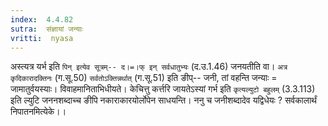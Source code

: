 ```yaml
---
index:  4.4.82
sutra:  संज्ञायां जन्याः
vritti:  nyasa
---
```


अस्त्यत्र यर्भ इति `पिन् इत्येव सूत्रम्-- द।=।फ् इन् सर्वधातुभ्यः` (द.उ.1.46) जनयतीति वा। `अत्र कृदिकारादक्तिनः` (ग.सू.50) `सर्वतोऽक्तिन्नर्थात्` (ग.सू.51) इति ङीप्-- जनी, तां वहन्ति जन्याः = जामातुर्वयस्याः। विवाहमानिताभिधीयते। केचित्तु कर्त्तरि जायतेऽस्यां गर्भ इति `कृत्यल्युटो बहुलम्` (3.3.113) इति ल्युटि जननशब्दाच्च ङीपि नकाराकारयोर्लोपेन साधयन्ति। ननु च जनीशब्दादेव यद्विधेयः ? सर्वकालार्थं निपातनमित्येके।।

